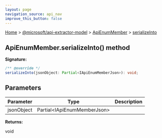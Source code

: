 ```yaml
---
layout: page
navigation_source: api_nav
improve_this_button: false
---
```



[Home](./index.md) &gt; [@microsoft/api-extractor-model](./api-extractor-model.md) &gt; [ApiEnumMember](./api-extractor-model.apienummember.md) &gt; [serializeInto](./api-extractor-model.apienummember.serializeinto.md)

## ApiEnumMember.serializeInto() method


<b>Signature:</b>

```typescript
/** @override */
serializeInto(jsonObject: Partial<IApiEnumMemberJson>): void;
```

## Parameters

|  Parameter | Type | Description |
|  --- | --- | --- |
|  jsonObject | Partial&lt;IApiEnumMemberJson&gt; |  |

<b>Returns:</b>

void
